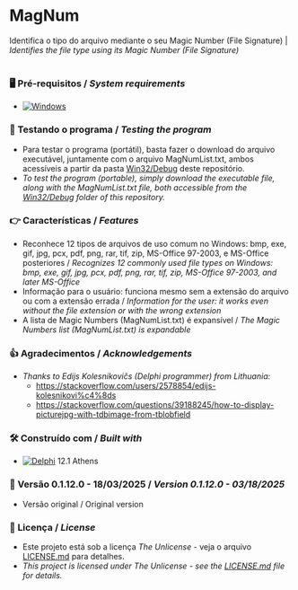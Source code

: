# MagNum


Identifica o tipo do arquivo mediante o seu Magic Number (File Signature) | *Identifies the file type using its Magic Number (File Signature)*
<br/>
<br/>
### 🖥️ Pré-requisitos / *System requirements*
*  [![Windows](https://img.shields.io/badge/Windows-0078D6?style=for-the-badge&logo=windows&logoColor=white)](https://www.microsoft.com/windows/)


### 🔎 Testando o programa / *Testing the program*
* Para testar o programa (portátil), basta fazer o download do arquivo executável, juntamente com o arquivo MagNumList.txt, ambos acessíveis a partir da pasta [Win32/Debug](https://github.com/laertemjr/MagNum/tree/main/Win32/Debug) deste repositório.
* *To test the program (portable), simply download the executable file, along with the MagNumList.txt file, both accessible from the [Win32/Debug](https://github.com/laertemjr/MagNum/tree/main/Win32/Debug) folder of this repository.*


### 👉 Características / *Features*
* Reconhece 12 tipos de arquivos de uso comum no Windows: bmp, exe, gif, jpg, pcx, pdf, png, rar, tif, zip, MS-Office 97-2003, e MS-Office posteriores / *Recognizes 12 commonly used file types on Windows: bmp, exe, gif, jpg, pcx, pdf, png, rar, tif, zip, MS-Office 97-2003, and later MS-Office*
* Informação para o usuário: funciona mesmo sem a extensão do arquivo ou com a extensão errada / *Information for the user: it works even without the file extension or with the wrong extension*
* A lista de Magic Numbers (MagNumList.txt) é expansível / *The Magic Numbers list (MagNumList.txt) is expandable*


### 👍 Agradecimentos / *Acknowledgements*
* *Thanks to Edijs Kolesnikovičs (Delphi programmer) from Lithuania:*
  - https://stackoverflow.com/users/2578854/edijs-kolesnikovi%c4%8ds
  - https://stackoverflow.com/questions/39188245/how-to-display-picturejpg-with-tdbimage-from-tblobfield


### 🛠️ Construído com / *Built with*
* [![Delphi](https://img.shields.io/badge/-Delphi-E62431?logo=delphi&logoColor=white&style=plastic)](https://www.embarcadero.com/products/delphi) 12.1 Athens


### 📌 Versão 0.1.12.0 - 18/03/2025 / *Version 0.1.12.0 - 03/18/2025*
* Versão original / Original version


### 📄 Licença / *License*
* Este projeto está sob a licença *The Unlicense* - veja o arquivo [LICENSE.md](https://github.com/laertemjr/MagNum/blob/main/LICENSE.md) para detalhes.
* *This project is licensed under *The Unlicense* - see the [LICENSE.md](https://github.com/laertemjr/MagNum/blob/main/LICENSE.md) file for details.*

